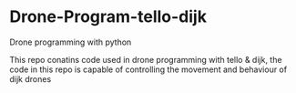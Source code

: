 # Drone-Program-tello-dijk
Drone programming with python


This repo conatins code used in drone programming with tello & dijk, the code in this repo is capable of controlling the movement and behaviour of dijk drones
